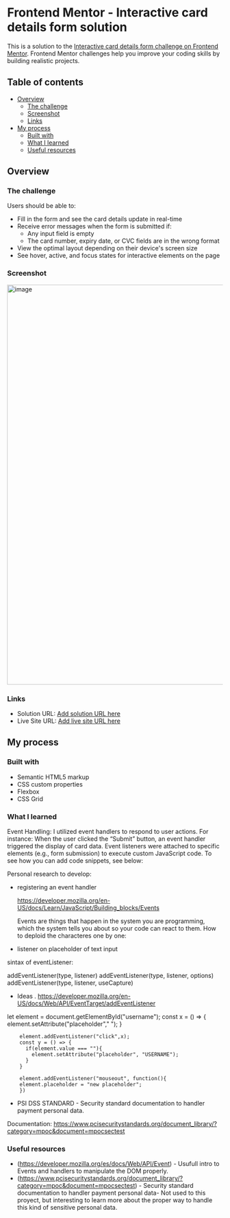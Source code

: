 # Frontend Mentor - Interactive card details form solution

This is a solution to the [Interactive card details form challenge on Frontend Mentor](https://www.frontendmentor.io/challenges/interactive-card-details-form-XpS8cKZDWw). Frontend Mentor challenges help you improve your coding skills by building realistic projects. 

## Table of contents

- [Overview](#overview)
  - [The challenge](#the-challenge)
  - [Screenshot](#screenshot)
  - [Links](#links)
- [My process](#my-process)
  - [Built with](#built-with)
  - [What I learned](#what-i-learned)
  - [Useful resources](#useful-resources)

## Overview

### The challenge

Users should be able to:

- Fill in the form and see the card details update in real-time
- Receive error messages when the form is submitted if:
  - Any input field is empty
  - The card number, expiry date, or CVC fields are in the wrong format
- View the optimal layout depending on their device's screen size
- See hover, active, and focus states for interactive elements on the page

### Screenshot

<img width="933" alt="image" src="https://github.com/juanpablobracco/Card-payment-page/assets/64668332/b4e6ad07-f535-48e6-962c-d72f40828359">

### Links

- Solution URL: [Add solution URL here](https://your-solution-url.com)
- Live Site URL: [Add live site URL here](https://your-live-site-url.com)

## My process

### Built with

- Semantic HTML5 markup
- CSS custom properties
- Flexbox
- CSS Grid

### What I learned

Event Handling:
I utilized event handlers to respond to user actions. For instance:
When the user clicked the “Submit” button, an event handler triggered the display of card data.
Event listeners were attached to specific elements (e.g., form submission) to execute custom JavaScript code.
To see how you can add code snippets, see below:

Personal research to develop:

- registering an event handler
  
  https://developer.mozilla.org/en-US/docs/Learn/JavaScript/Building_blocks/Events
  
  Events are things that happen in the system you are programming, which the system tells you about so your code can react to them.
How to deploid the characteres one by one:


- listener on placeholder of text input

sintax of eventListener:

addEventListener(type, listener)
addEventListener(type, listener, options)
addEventListener(type, listener, useCapture)

- Ideas . https://developer.mozilla.org/en-US/docs/Web/API/EventTarget/addEventListener

let element = document.getElementById("username");
        const x = () => {
          element.setAttribute("placeholder"," ");
        }
    
        element.addEventListener("click",x);
        const y = () => {
          if(element.value === ""){
            element.setAttribute("placeholder", "USERNAME");
          }
        }
        
        element.addEventListener("mouseout", function(){
        element.placeholder = "new placeholder";
        })


- PSI DSS STANDARD -
Security standard documentation to handler payment personal data. 

Documentation: https://www.pcisecuritystandards.org/document_library/?category=mpoc&document=mpocsectest


### Useful resources

- (https://developer.mozilla.org/es/docs/Web/API/Event) - Usufull intro to Events and handlers to manipulate the DOM properly. 
- (https://www.pcisecuritystandards.org/document_library/?category=mpoc&document=mpocsectest) - Security standard documentation to handler payment personal data- Not used to this proyect, but interesting to learn more about the proper way to handle this kind of sensitive personal data.


